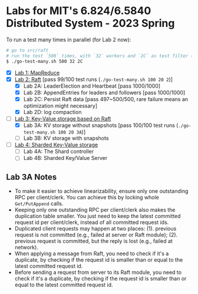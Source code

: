 # Labs for MIT's 6.824/6.5840 Distributed System - 2023 Spring

To run a test many times in parallel (for Lab 2 now):

```bash
# go to src/raft
# run the test `500` times, with `32` workers and `2C` as test filter (i.e., value passed to `go test`'s `-run` flag)
$ ./go-test-many.sh 500 32 2C
```

- [x] [Lab 1: MapReduce](https://pdos.csail.mit.edu/6.824/labs/lab-mr.html)
- [x] [Lab 2: Raft](https://pdos.csail.mit.edu/6.824/labs/lab-raft.html) [pass 99/100 test runs (`./go-test-many.sh 100 20 2`)]
  - [x] Lab 2A: LeaderElection and Heartbeat [pass 1000/1000]
  - [x] Lab 2B: AppendEntries for leaders and followers [pass 1000/1000]
  - [x] Lab 2C: Persist Raft data [pass 497~500/500, rare failure means an optimization might necessary]
  - [x] Lab 2D: log compaction
- [ ] [Lab 3: Key-Value storage based on Raft](https://pdos.csail.mit.edu/6.824/labs/lab-kvraft.html)
  - [x] Lab 3A: KV storage without snapshots [pass 100/100 test runs (`./go-test-many.sh 100 20 3A`)]
  - [ ] Lab 3B: KV storage with snapshots
- [ ] [Lab 4: Sharded Key-Value storage](https://pdos.csail.mit.edu/6.824/labs/lab-shard.html)
  - [ ] Lab 4A: The Shard controller
  - [ ] Lab 4B: Sharded Key/Value Server

## Lab 3A Notes

- To make it easier to achieve linearizability, ensure only one outstanding RPC per client/clerk.
You can achieve this by locking whole `Get/PutAppend` calls.
- Keeping only one outstanding RPC per client/clerk also makes the duplication table smaller.
You just need to keep the latest committed request id per client/clerk, instead of all committed request ids.
- Duplicated client requests may happen at two places: (1). previous request is not committed (e.g., failed at server or Raft module); (2). previous request is committed, but the reply is lost (e.g., failed at network).
- When applying a message from Raft, you need to check if it's a duplicate, by checking if the request id is smaller than or equal to the latest committed request id.
- Before sending a request from server to its Raft module, you need to check if it's a duplicate, by checking if the request id is smaller than or equal to the latest committed request id.
